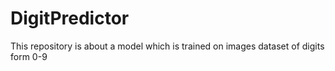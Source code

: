 # DigitPredictor
This repository is about a model which is trained on images dataset of digits form 0-9

